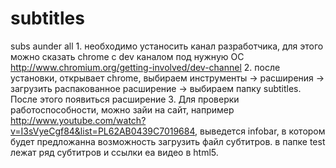subtitles
=========
subs aunder all 1. необходимо устаносить канал разработчика, для этого можно сказать chrome с dev каналом под нужную ОС http://www.chromium.org/getting-involved/dev-channel 2. после установки, открывает chrome, выбираем инструменты -> расширения -> загрузить распакованное расширение -> выбираем папку subtitles. После этого появиться расширение 3. Для проверки работоспособности, можно зайи на сайт, например http://www.youtube.com/watch?v=I3sVyeCgf84&list=PL62AB0439C7019684, выведется infobar, в котором будет предложанна возможность загрузить файл субтитров.
в папке test лежат ряд субтитров и ссылки еа видео в html5.


